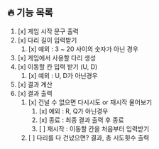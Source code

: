 ## 🔥 기능 목록 
1. [x] 게임 시작 문구 출력
2. [x] 다리 길이 입력받기
   1. [x] 예외 : 3 ~ 20 사이의 숫자가 아닌 경우
3. [x] 게임에서 사용할 다리 생성
4. [x] 이동할 칸 입력 받기 (U, D)
   1. [x] 예외 : U, D가 아닌경우
5. [x] 결과 계산
6. [x] 결과 출력
   1. [x] 건널 수 없으면 다시시도 or 재시작 물어보기
      1. [x] 예외 : R, Q가 아닌경우
      2. [x] 종료 : 최종 결과 출력 후 종료
      3. [ ] 재시작 : 이동할 칸을 처음부터 입력받기
   2. [ ] 다리를 다 건넜으면? 결과, 총 시도횟수 출력
